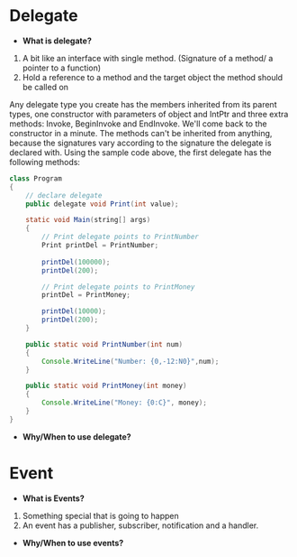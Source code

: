 # Delegate
- **What is delegate?**

1. A bit like an interface with single method. (Signature of a method/ a pointer to a function)
2. Hold a reference to a method and the target object the method should be called on





Any delegate type you create has the members inherited from its parent types, one constructor with parameters of object and IntPtr and three extra methods: Invoke, BeginInvoke and EndInvoke. We'll come back to the constructor in a minute. The methods can't be inherited from anything, because the signatures vary according to the signature the delegate is declared with. Using the sample code above, the first delegate has the following methods:


```java
class Program
{
    // declare delegate
    public delegate void Print(int value);

    static void Main(string[] args)
    {
        // Print delegate points to PrintNumber
        Print printDel = PrintNumber;
          
        printDel(100000);
        printDel(200);

        // Print delegate points to PrintMoney
        printDel = PrintMoney;

        printDel(10000);
        printDel(200);
    }

    public static void PrintNumber(int num)
    {
        Console.WriteLine("Number: {0,-12:N0}",num);
    }

    public static void PrintMoney(int money)
    {
        Console.WriteLine("Money: {0:C}", money);
    }
}
```


- **Why/When to use delegate?**







# Event

- **What is Events?**
 
1. Something special that is going to happen
2. An event has a publisher, subscriber, notification and a handler.


- **Why/When to use events?**


